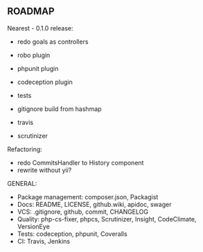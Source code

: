 ROADMAP
-------

Nearest - 0.1.0 release:
- redo goals as controllers
- robo plugin
- phpunit plugin
- codeception plugin
- tests

- gitignore build from hashmap
- travis
- scrutinizer

Refactoring:
- redo CommitsHandler to History component
- rewrite without yii?

GENERAL:
- Package management: composer.json, Packagist
- Docs: README, LICENSE, github.wiki, apidoc, swager
- VCS: .gitignore, github, commit, CHANGELOG
- Quality: php-cs-fixer, phpcs, Scrutinizer, Insight, CodeClimate, VersionEye
- Tests: codeception, phpunit, Coveralls
- CI: Travis, Jenkins

